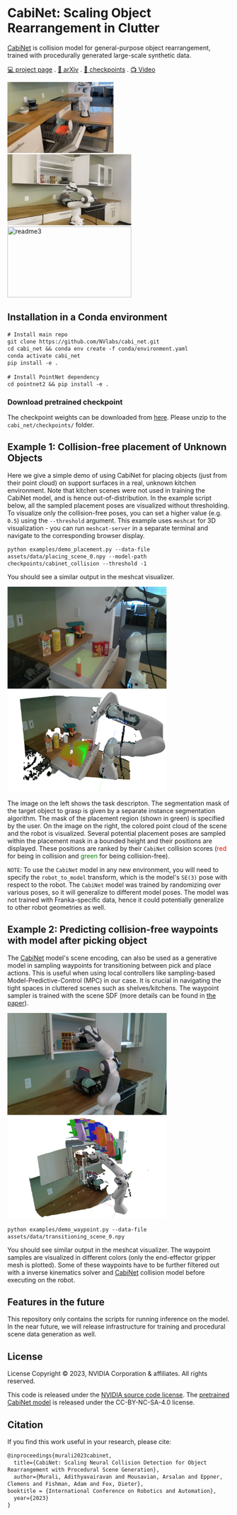 # CabiNet: Scaling Object Rearrangement in Clutter
[CabiNet](https://cabinet-object-rearrangement.github.io/) is collision model for general-purpose object rearrangement, trained with procedurally generated large-scale synthetic data.

[:computer: project page](https://cabinet-object-rearrangement.github.io/) . [:scroll: arXiv](https://arxiv.org/abs/2304.09302) . [:link: checkpoints](https://drive.google.com/file/d/1A6cCv3tpQUXZV9kSCrNNT_VuSLhVg8q0/view?usp=sharing) . [:tv: Video](https://www.youtube.com/watch?v=Bs5QYkJVcjM)

<img src="assets/readme1.gif" width="240" height="160" title="readme1">  <img src="assets/readme2.gif" width="280" height="160" title="readme2"> <img src="assets/readme3.gif" width="280" height="160" title="readme3">

## Installation in a Conda environment
```shell
# Install main repo
git clone https://github.com/NVlabs/cabi_net.git
cd cabi_net && conda env create -f conda/environment.yaml
conda activate cabi_net
pip install -e .

# Install PointNet dependency
cd pointnet2 && pip install -e . 
```

### Download pretrained checkpoint
The checkpoint weights can be downloaded from [here](https://drive.google.com/file/d/1A6cCv3tpQUXZV9kSCrNNT_VuSLhVg8q0/view?usp=sharing). Please unzip to the `cabi_net/checkpoints/` folder.

## Example 1: Collision-free placement of Unknown Objects

Here we give a simple demo of using CabiNet for placing objects (just from their point cloud) on support surfaces in a real, unknown kitchen environment. Note that kitchen scenes were not used in training the CabiNet model, and is hence out-of-distribution. In the example script below, all the sampled placement poses are visualized without thresholding. To visualize only the collision-free poses, you can set a higher value (e.g. `0.5`) using the `--threshold` argument. This example uses `meshcat` for 3D visualization - you can run `meshcat-server` in a separate terminal and navigate to the corresponding browser display.

```shell
python examples/demo_placement.py --data-file assets/data/placing_scene_0.npy --model-path checkpoints/cabinet_collision --threshold -1
```
You should see a similar output in the meshcat visualizer.

<img src="assets/fig/placing_example_0_color.jpg" width="360" height="230" title="placing-color">  <img src="assets/fig/placing_example_0_point_cloud.png" width="360" height="230" title="placing-pc">

The image on the left shows the task descripton. The segmentation mask of the target object to grasp is given by a separate instance segmentation algorithm. The mask of the placement region (shown in green) is specified by the user. On the image on the right, the colored point cloud of the scene and the robot is visualized. Several potential placement poses are sampled within the placement mask in a bounded height and their positions are displayed. These positions are ranked by their `CabiNet` collision scores (<span style="color:red;">red</span> for being in collision and <span style="color:green;">green</span> for being collision-free).

``NOTE``: To use the `CabiNet` model in any new environment, you will need to specify the `robot_to_model` transform, which is the model's `SE(3)` pose with respect to the robot. The `CabiNet` model was trained by randomizing over various poses, so it will generalize to different model poses. The model was not trained with Franka-specific data, hence it could potentially generalize to other robot geometries as well.

## Example 2: Predicting collision-free waypoints with model after picking object

The [CabiNet](https://cabinet-object-rearrangement.github.io/) model's scene encoding, can also be used as a generative model in sampling waypoints for transitioning between pick and place actions. This is useful when using local controllers like sampling-based Model-Predictive-Control (MPC) in our case. It is crucial in navigating the tight spaces in cluttered scenes such as shelves/kitchens. The waypoint sampler is trained with the scene SDF (more details can be found in [the paper](https://arxiv.org/abs/2304.09302)).

<img src="assets/fig/waypoint_example_color.png" width="360" height="230" title="waypoint-color">  <img src="assets/fig/waypoint_example_point_cloud.png" width="360" height="230" title="waypoint-pc">

```shell
python examples/demo_waypoint.py --data-file assets/data/transitioning_scene_0.npy
```
You should see similar output in the meshcat visualizer. The waypoint samples are visualized in different colors (only the end-effector gripper mesh is plotted). Some of these waypoints have to be further filtered out with a inverse kinematics solver and [CabiNet](https://cabinet-object-rearrangement.github.io/) collision model before executing on the robot.

## Features in the future
This repository only contains the scripts for running inference on the model. In the near future, we will release infrastructure for training and procedural scene data generation as well.

## License
License Copyright © 2023, NVIDIA Corporation & affiliates. All rights reserved.

This code is released under the [NVIDIA source code license](LICENSE). The [pretrained CabiNet model](https://drive.google.com/file/d/1A6cCv3tpQUXZV9kSCrNNT_VuSLhVg8q0/view?usp=sharing) is released under the CC-BY-NC-SA-4.0 license.

## Citation
If you find this work useful in your research, please cite:

	@inproceedings{murali2023cabinet,
	  title={CabiNet: Scaling Neural Collision Detection for Object Rearrangement with Procedural Scene Generation},
	  author={Murali, Adithyavairavan and Mousavian, Arsalan and Eppner, Clemens and Fishman, Adam and Fox, Dieter},
    booktitle = {International Conference on Robotics and Automation},
	  year={2023}
	}
